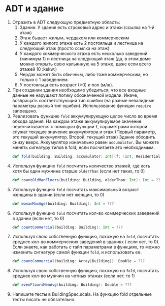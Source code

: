 # ADT и здание

1. Отразить в ADT следующую предметную область:
    1. Здание. У здания есть строковый адрес и этажи (ссылка на 1-й этаж)
    2. Этаж бывает жилым, чердаком или коммерческим
    3. У каждого жилого этажа есть 2 постояльца и лестница на следующий этаж (просто ссылка на этаж)
    4. У каждого коммерческого этажа есть несколько заведений (минимум 1) и лестница на следующий этаж (да, в этом доме
       можно открыть свою кальянную на 5 этаже, даже если всего этажей 10 :kekw:)
    5. Чердак может быть обычным, либо тоже коммерческим, но только с 1 заведением.
    6. У постояльца есть возраст (>0) и пол (м/ж).
2. При создании здания необходимо убедиться, что все входные данные не нарушают логику обозначенной модели. Иначе,
   возвращать соответствующий тип ошибки (на разные невалидные параметры разный тип ошибки). Использование
   функции `require` запрещено.
3. Реализовать функцию `fold` аккумулирующую целое число во время обхода здания. На каждом этаже аккумулируемое значение
   пересчитывается с помощью функции `f`, параметрами которой служат текущее значение аккумулятора и этаж (Первый
   параметр, это текущий аккумулятор. Второй, текущий этаж)
   Здание обходить снизу вверх. Аккумулятор изначально равен `accumulator`. Вы можете менять сигнатуру типов в fold,
   если посчитаете это необходимым.
    ```scala
    def fold(building: Building, accumulator: Int)(f: (Int, ResidentialFloor) => Int): Int = ???
    ```
4. Используя функцию `fold` посчитать количество этажей, где есть хотя бы один мужчина старше `olderThan`
   (если нет таких, то 0)
    ```scala
    def countOldManFloors(building: Building, olderThan: Int): Int = ???
    ```
5. Используя функцию `fold` посчитать максимальный возраст женщины в здании
   (если нет женщин, то 0)
    ```scala
    def womanMaxAge(building: Building): Int = ???
    ```
6. Используя функцию `fold` посчитать кол-во коммерческих заведений в здании (если нет, то 0)
    ```scala
    def countCommercial(building: Building): Int = ???
    ```
7. Используя свою собственную функцию, похожую на `fold`, посчитать среднее кол-во коммерческих заведений в зданиях (
   если нет, то 0). Если знаете, как работать с тайп параметрами в функциях, то можно изменить сигнатуру самой
   функции `fold`, и использовать ее.
    ```scala
    def countCommercial(building: Array[Building]): Double = ???
    ```
8. Используя свою собственную функцию, похожую на `fold`, посчитать среднее кол-во мужчин на четных этажах (если нет, то
   1) 
    ```scala
    def evenFloorsMenAvg(building: Building): Double = ???
    ```
9. Напишите тесты в BuildingSpec.scala. На функцию fold отдельные тесты писать не обязательно
